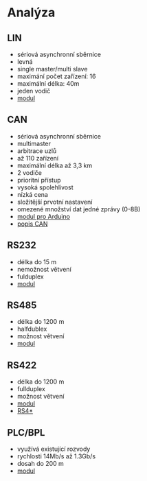Analýza
=======

## LIN
* sériová asynchronní sběrnice
* levná
* single master/multi slave
* maximání počet zařízení: 16
* maximální délka: 40m
* jeden vodič
* [modul](https://www.ebay.com/sch/i.html?_odkw=MCP2004+for+arduino&_osacat=0&_from=R40&_trksid=p2045573.m570.l1313.TR0.TRC0.H0.XMCP2004+.TRS0&_nkw=MCP2004+&_sacat=0)

## CAN
* sériová asynchronní sběrnice
* multimaster
* arbitrace uzlů
* až 110 zařízení
* maximální délka až 3,3 km
* 2 vodiče
* prioritní přístup
* vysoká spolehlivost
* nízká cena
* složitější prvotní nastavení
* omezené množství dat jedné zprávy (0-8B)
* [modul pro Arduino](https://arduino-shop.cz/arduino/1309-arduino-mcp2515-can-bus-modul-tja1050-spi-1464641678.html)
* [popis CAN](https://vyvoj.hw.cz/navrh-obvodu/rozhrani/aplikovani-sbernice-can.html)

## RS232
* délka do 15 m
* nemožnost větvení
* fulduplex
* [modul](https://www.aliexpress.com/item/New-PL2303-USB-To-RS232-TTL-Converter-Adapter-Module-wireless/2038552649.html?ws_ab_test=searchweb0_0,searchweb201602_2_10152_10065_10151_10344_10068_10345_10342_10343_10340_10341_10171_10541_10562_10084_10083_10304_10307_10302_10060_10155_10154_10056_10055_10539_10537_10312_10536_10059_10313_10314_10534_10533_100031_10103_10073_10102_10557_10142_10107,searchweb201603_25,ppcSwitch_5&btsid=1a7554fa-3add-483b-a0ff-d61d7879abc2&algo_expid=2e2121de-28fa-4a20-8b62-b75a5221ad97-12&algo_pvid=2e2121de-28fa-4a20-8b62-b75a5221ad97)

## RS485
* délka do 1200 m
* halfdublex
* možnost větvení
* [modul](https://www.aliexpress.com/item/2PCS-MAX485-module-RS-485-module-TTL-to-RS-485-module/1893567852.html?ws_ab_test=searchweb0_0,searchweb201602_2_10152_10065_10151_10344_10068_10345_10342_10343_10340_10341_10171_10541_10562_10084_10083_10304_10307_10302_10060_10155_10154_10056_10055_10539_10537_10312_10536_10059_10313_10314_10534_10533_100031_10103_10073_10102_10557_10142_10107,searchweb201603_25,ppcSwitch_5&btsid=ef813dbf-8fcd-4880-8342-2ffb36c1051c&algo_expid=7a479aee-59d8-4e13-896e-30321fab91b1-9&algo_pvid=7a479aee-59d8-4e13-896e-30321fab91b1)

## RS422
* délka do 1200 m
* fullduplex
* možnost větvení
* [modul](https://www.aliexpress.com/item/RS422-mutual-conversion-TTL-two-way-signal-module-full-duplex-422-turn-single-chip-MAX490-to/32729927182.html?ws_ab_test=searchweb0_0,searchweb201602_2_10152_10065_10151_10344_10068_10345_10342_10343_10340_10341_10171_10541_10562_10084_10083_10304_10307_10302_10060_10155_10154_10056_10055_10539_10537_10312_10536_10059_10313_10314_10534_10533_100031_10103_10073_10102_10557_10142_10107-10171,searchweb201603_25,ppcSwitch_5&btsid=cee7012c-301c-4685-8585-ad60ba47ebd3&algo_expid=aca43836-358c-45aa-b0b0-9ec85a1ef811-3&algo_pvid=aca43836-358c-45aa-b0b0-9ec85a1ef811)
* [RS4*](https://www.papouch.com/cz/website/mainmenu/clanky/jak-na-to/prumyslove-linky-rs485-a-rs422/)

## PLC/BPL
* využívá existující rozvody
* rychlosti 14Mb/s až 1.3Gb/s
* dosah do 200 m
* [modul](https://www.aliexpress.com/item/Narrow-Band-Powerline-Communication-PLC-Shield/32280040349.html?ws_ab_test=searchweb0_0,searchweb201602_2_10152_10065_10151_10344_10068_10345_10342_10343_10340_10341_10171_10541_10562_10084_10083_10304_10307_10302_10060_10155_10154_10056_10055_10539_10537_10312_10536_10059_10313_10314_10534_10533_100031_10103_10073_10102_10557_10142_10107,searchweb201603_25,ppcSwitch_5&btsid=94275250-1815-4e33-938d-ea9a22efd8f7&algo_expid=716cfe2c-7c60-4a13-81ea-e3f04baba12b-0&algo_pvid=716cfe2c-7c60-4a13-81ea-e3f04baba12b)
